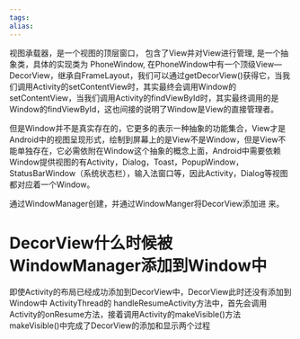 ```yaml
---
tags: 
alias:
---
```

视图承载器，是一个视图的顶层窗口， 包含了View并对View进行管理, 是一个抽象类，具体的实现类为 PhoneWindow, 在PhoneWindow中有一个顶级View—DecorView，继承自FrameLayout，我们可以通过getDecorView()获得它，当我们调用Activity的setContentView时，其实最终会调用Window的setContentView，当我们调用Activity的findViewById时，其实最终调用的是Window的findViewById，这也间接的说明了Window是View的直接管理者。

但是Window并不是真实存在的，它更多的表示一种抽象的功能集合，View才是Android中的视图呈现形式，绘制到屏幕上的是View不是Window，但是View不能单独存在，它必需依附在Window这个抽象的概念上面，Android中需要依赖Window提供视图的有Activity，Dialog，Toast，PopupWindow，StatusBarWindow（系统状态栏），输入法窗口等，因此Activity，Dialog等视图都对应着一个Window。

通过WindowManager创建，并通过WindowManger将DecorView添加进 来。

# DecorView什么时候被WindowManager添加到Window中
即使Activity的布局已经成功添加到DecorView中，DecorView此时还没有添加到Window中 ActivityThread的 handleResumeActivity方法中，首先会调用Activity的onResume方法，接着调用Activity的makeVisible()方法 makeVisible()中完成了DecorView的添加和显示两个过程
